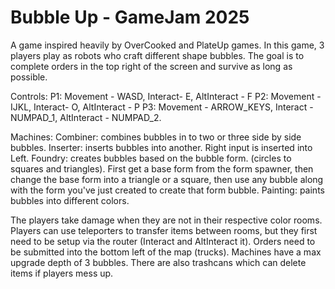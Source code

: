 # Bubble Up - GameJam 2025
A game inspired heavily by OverCooked and PlateUp games. In this game, 3 players play as robots who craft different shape bubbles. The goal is to complete orders in the top right of the screen and survive as long as possible.

Controls:
P1: Movement - WASD, Interact- E, AltInteract - F
P2: Movement - IJKL, Interact- O, AltInteract - P
P3: Movement - ARROW_KEYS, Interact - NUMPAD_1, AltInteract - NUMPAD_2.

Machines:
Combiner: combines bubbles in to two or three side by side bubbles.
Inserter: inserts bubbles into another. Right input is inserted into Left.
Foundry: creates bubbles based on the bubble form. (circles to squares and triangles). First get a base form from the form spawner, then change the base form into a triangle or a square, then use any bubble along with the form you've just created to create that form bubble.
Painting: paints bubbles into different colors.

The players take damage when they are not in their respective color rooms.
Players can use teleporters to transfer items between rooms, but they first need to be setup via the router (Interact and AltInteract it).
Orders need to be submitted into the bottom left of the map (trucks).
Machines have a max upgrade depth of 3 bubbles.
There are also trashcans which can delete items if players mess up.
